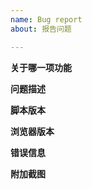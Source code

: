 ```yaml
---
name: Bug report
about: 报告问题

---
```

<!-- Tip: 最好先在预览离线版(Preview Offline)中测试一下, 有些问题可能已经修复了但还未正式发布 -->

**关于哪一项功能**
<!-- 请先确保您已阅读过 README 中对此功能的相关说明, 其中一些细节说明可能就能解决您的问题 -->
<!-- https://github.com/the1812/Bilibili-Evolved/blob/master/README.md#%E5%8A%9F%E8%83%BD -->


**问题描述**
<!-- 如何重现此问题, 在哪个页面里出现这个问题, 比如视频相关的可以提供一下av号 -->


**脚本版本**
<!-- 例如正式版1.8.0 -->


**浏览器版本**
<!-- 例如Chrome 74 -->


**错误信息**
<!-- 脚本直接报告的内部错误信息, 或者浏览器开发者工具(F12 或 Ctrl+Shift+I 召唤)里Console一栏的输出, 详见 https://github.com/the1812/Bilibili-Evolved/wiki/查看浏览器输出的信息 -->


**附加截图**
